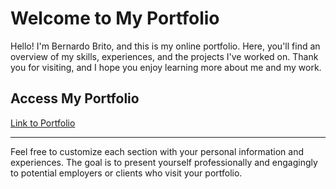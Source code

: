 # Welcome to My Portfolio

Hello! I'm Bernardo Brito, and this is my online portfolio. Here, you'll find an overview of my skills, experiences, and the projects I've worked on. Thank you for visiting, and I hope you enjoy learning more about me and my work.


## Access My Portfolio

[Link to Portfolio](https://portfolio-9t0mv0700-brito-bernardo.vercel.app/)

---

Feel free to customize each section with your personal information and experiences. The goal is to present yourself professionally and engagingly to potential employers or clients who visit your portfolio.
